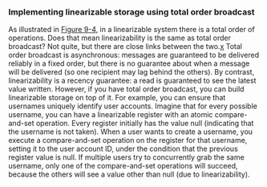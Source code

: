 ### Implementing linearizable storage using total order broadcast 
As illustrated in [Figure 9-4](#fig_consistency_linearizability_3), in a linearizable system there is a total
order of operations. Does that mean linearizability is the same as total order broadcast? Not quite,
but there are close links between the two.[x](ch09.html#idm140605759439152) Total order broadcast is asynchronous: messages are guaranteed to be delivered reliably in a fixed
order, but there is no guarantee about when a message will be delivered (so one recipient may lag
behind the others). By contrast, linearizability is a recency guarantee: a read is guaranteed to see
the latest value written. However, if you have total order broadcast, you can build linearizable storage on top of it. For
example, you can ensure that usernames uniquely identify user accounts. Imagine that for every possible username, you can have a linearizable register with an atomic
compare-and-set operation. Every register initially has the value null (indicating that the
username is not taken). When a user wants to create a username, you execute a compare-and-set
operation on the register for that username, setting it to the user account ID, under the condition
that the previous register value is null. If multiple users try to concurrently grab the same
username, only one of the compare-and-set operations will succeed, because the others will see a
value other than null (due to linearizability).